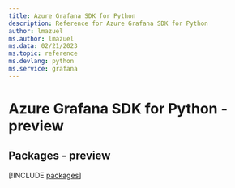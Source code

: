 ```yaml
---
title: Azure Grafana SDK for Python
description: Reference for Azure Grafana SDK for Python
author: lmazuel
ms.author: lmazuel
ms.data: 02/21/2023
ms.topic: reference
ms.devlang: python
ms.service: grafana
---
```

# Azure Grafana SDK for Python - preview
## Packages - preview
[!INCLUDE [packages](grafana-index.md)]